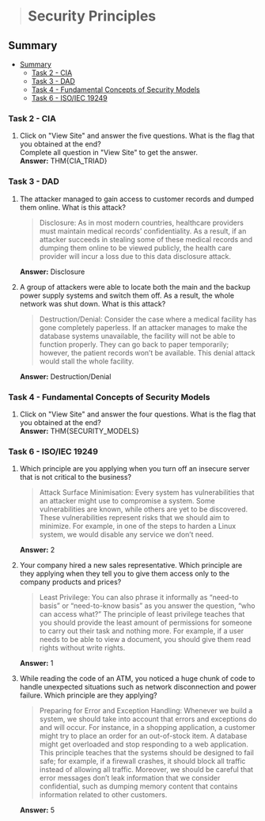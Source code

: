 > # Security Principles

## Summary
- [Summary](#summary)
  - [Task 2 - CIA](#task-2---cia)
  - [Task 3 - DAD](#task-3---dad)
  - [Task 4 - Fundamental Concepts of Security Models](#task-4---fundamental-concepts-of-security-models)
  - [Task 6 - ISO/IEC 19249](#task-6---isoiec-19249)

### Task 2 - CIA
1. Click on "View Site" and answer the five questions. What is the flag that you obtained at the end?<br>
    Complete all question in "View Site" to get the answer.<br>
    **Answer:** THM{CIA_TRIAD}

### Task 3 - DAD
1. The attacker managed to gain access to customer records and dumped them online. What is this attack?<br>
    > Disclosure: As in most modern countries, healthcare providers must maintain medical records’ confidentiality. As a result, if an attacker succeeds in stealing some of these medical records and dumping them online to be viewed publicly, the health care provider will incur a loss due to this data disclosure attack.

    **Answer:** Disclosure

1. A group of attackers were able to locate both the main and the backup power supply systems and switch them off. As a result, the whole network was shut down. What is this attack?<br>
    > Destruction/Denial: Consider the case where a medical facility has gone completely paperless. If an attacker manages to make the database systems unavailable, the facility will not be able to function properly. They can go back to paper temporarily; however, the patient records won’t be available. This denial attack would stall the whole facility.

    **Answer:** Destruction/Denial

### Task 4 - Fundamental Concepts of Security Models
1. Click on "View Site" and answer the four questions. What is the flag that you obtained at the end?<br>
    **Answer:** THM{SECURITY_MODELS}

### Task 6 - ISO/IEC 19249
1. Which principle are you applying when you turn off an insecure server that is not critical to the business?<br>
    > Attack Surface Minimisation: Every system has vulnerabilities that an attacker might use to compromise a system. Some vulnerabilities are known, while others are yet to be discovered. These vulnerabilities represent risks that we should aim to minimize. For example, in one of the steps to harden a Linux system, we would disable any service we don’t need.

    **Answer:** 2

1. Your company hired a new sales representative. Which principle are they applying when they tell you to give them access only to the company products and prices?<br>
    > Least Privilege: You can also phrase it informally as “need-to basis” or “need-to-know basis” as you answer the question, “who can access what?” The principle of least privilege teaches that you should provide the least amount of permissions for someone to carry out their task and nothing more. For example, if a user needs to be able to view a document, you should give them read rights without write rights.

    **Answer:** 1

1. While reading the code of an ATM, you noticed a huge chunk of code to handle unexpected situations such as network disconnection and power failure. Which principle are they applying?<br>
    > Preparing for Error and Exception Handling: Whenever we build a system, we should take into account that errors and exceptions do and will occur. For instance, in a shopping application, a customer might try to place an order for an out-of-stock item. A database might get overloaded and stop responding to a web application. This principle teaches that the systems should be designed to fail safe; for example, if a firewall crashes, it should block all traffic instead of allowing all traffic. Moreover, we should be careful that error messages don’t leak information that we consider confidential, such as dumping memory content that contains information related to other customers.

    **Answer:** 5
